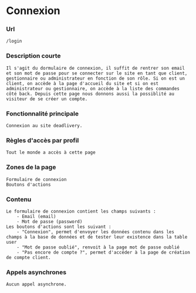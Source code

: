 # Connexion

### Url
    /login

### Description courte
    Il s'agit du dormulaire de connexion, il suffit de rentrer son email et son mot de passe pour se connecter sur le site en tant que client, gestionnaire ou administrateur en fonction de son rôle. Si on est un client, on accède à la page d'accueil du site et si on est administrateur ou gestionnaire, on accède à la liste des commandes côté back. Depuis cette page nous donnons aussi la possiblité au visiteur de se créer un compte.

### Fonctionnalité principale
    Connexion au site deadlivery.

### Règles d'accès par profil
    Tout le monde a accès à cette page

### Zones de la page
    Formulaire de connexion
    Boutons d'actions

### Contenu
    Le formulaire de connexion contient les champs suivants :
        - Email (email)
        - Mot de passe (password)
    Les boutons d'actions sont les suivant :
        - "Connexion", permet d'envoyer les données contenu dans les champs à la base de données et de tester leur existence dans la table user
        - "Mot de passe oublié", renvoit à la page mot de passe oublié
        - "Pas encore de compte ?", permet d'accéder à la page de création de compte client.

### Appels asynchrones
    Aucun appel asynchrone.